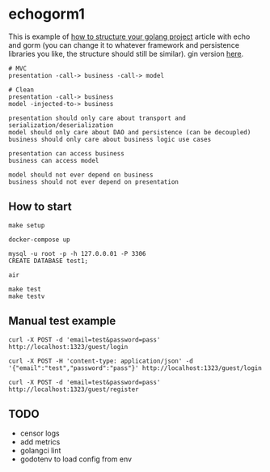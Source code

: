 
# echogorm1

This is example of [how to structure your golang project](https://kokizzu.blogspot.com/2022/05/how-to-structure-layer-your-golang-project.html) article with echo and gorm (you can change it to whatever framework and persistence libraries you like, the structure should still be similar). gin version [here](https://github.com/kokizzu/gingorm1/).

```
# MVC
presentation -call-> business -call-> model

# Clean
presentation -call-> business
model -injected-to-> business

presentation should only care about transport and serialization/deserialization
model should only care about DAO and persistence (can be decoupled)
business should only care about business logic use cases

presentation can access business
business can access model

model should not ever depend on business
business should not ever depend on presentation
```

## How to start

```shell
make setup

docker-compose up

mysql -u root -p -h 127.0.0.01 -P 3306
CREATE DATABASE test1;

air

make test
make testv
```

## Manual test example

```shell
curl -X POST -d 'email=test&password=pass' http://localhost:1323/guest/login

curl -X POST -H 'content-type: application/json' -d '{"email":"test","password":"pass"}' http://localhost:1323/guest/login

curl -X POST -d 'email=test&password=pass' http://localhost:1323/guest/register
```

## TODO
- censor logs
- add metrics
- golangci lint
- godotenv to load config from env
